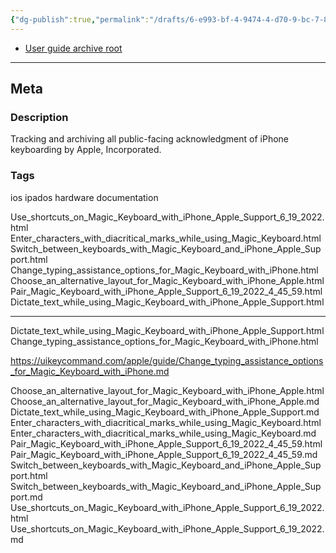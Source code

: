 ```yaml
---
{"dg-publish":true,"permalink":"/drafts/6-e993-bf-4-9474-4-d70-9-bc-7-8-fd-8-e74-cfbad/","dgHomeLink":true,"dgPassFrontmatter":false}
---
```



- [User guide archive root](https://uikeycommand.com/apple/guide/)

---

## Meta

### Description

Tracking and archiving all public-facing acknowledgment of iPhone keyboarding by Apple, Incorporated.

### Tags

ios ipados hardware documentation

Use_shortcuts_on_Magic_Keyboard_with_iPhone_Apple_Support_6_19_2022.html
Enter_characters_with_diacritical_marks_while_using_Magic_Keyboard.html
Switch_between_keyboards_with_Magic_Keyboard_and_iPhone_Apple_Support.html
Change_typing_assistance_options_for_Magic_Keyboard_with_iPhone.html
Choose_an_alternative_layout_for_Magic_Keyboard_with_iPhone_Apple.html
Pair_Magic_Keyboard_with_iPhone_Apple_Support_6_19_2022_4_45_59.html
Dictate_text_while_using_Magic_Keyboard_with_iPhone_Apple_Support.html

---

Dictate_text_while_using_Magic_Keyboard_with_iPhone_Apple_Support.html
Change_typing_assistance_options_for_Magic_Keyboard_with_iPhone.html

https://uikeycommand.com/apple/guide/Change_typing_assistance_options_for_Magic_Keyboard_with_iPhone.md

Choose_an_alternative_layout_for_Magic_Keyboard_with_iPhone_Apple.html
Choose_an_alternative_layout_for_Magic_Keyboard_with_iPhone_Apple.md
Dictate_text_while_using_Magic_Keyboard_with_iPhone_Apple_Support.md
Enter_characters_with_diacritical_marks_while_using_Magic_Keyboard.html
Enter_characters_with_diacritical_marks_while_using_Magic_Keyboard.md
Pair_Magic_Keyboard_with_iPhone_Apple_Support_6_19_2022_4_45_59.html
Pair_Magic_Keyboard_with_iPhone_Apple_Support_6_19_2022_4_45_59.md
Switch_between_keyboards_with_Magic_Keyboard_and_iPhone_Apple_Support.html
Switch_between_keyboards_with_Magic_Keyboard_and_iPhone_Apple_Support.md
Use_shortcuts_on_Magic_Keyboard_with_iPhone_Apple_Support_6_19_2022.html
Use_shortcuts_on_Magic_Keyboard_with_iPhone_Apple_Support_6_19_2022.md